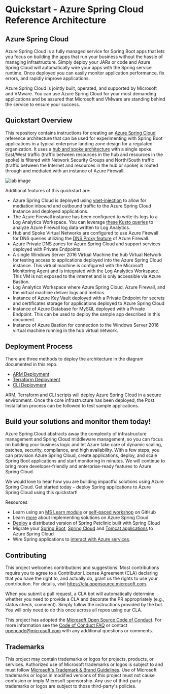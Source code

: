 # Quickstart - Azure Spring Cloud Reference Architecture

## Azure Spring Cloud

Azure Spring Cloud is a fully managed service for Spring Boot apps that lets you focus on 
building the apps that run your business without the hassle of managing infrastructure. 
Simply deploy your JARs or code and Azure Spring Cloud will automatically wire your apps with 
the Spring service runtime. Once deployed you can easily monitor application performance, 
fix errors, and rapidly improve applications.

Azure Spring Cloud is jointly built, operated, and supported by Microsoft and VMware. 
You can use Azure Spring Cloud for your most demanding applications and be assured 
that Microsoft and VMware are standing behind the service to ensure your success.

## Quickstart Overview

This repository contains instructions for creating an 
[Azure Spring Cloud](https://docs.microsoft.com/en-us/azure/spring-cloud/spring-cloud-overview)
reference architecture that can be used for experimenting with Spring Boot 
applications in a typical enterprise landing zone design for a regulated organization. 
It uses a [hub and spoke architecture](https://docs.microsoft.com/en-us/azure/architecture/reference-architectures/hybrid-networking/hub-spoke) 
with a single spoke.  East/West traffic (traffic between resources in the hub and resources in the 
spoke) is filtered with Network Security Groups and North/South traffic (traffic between the 
Internet and resources in the hub or spoke) is routed through and mediated with an instance of 
Azure Firewall.  

![lab image](https://github.com/mattfeltonma/azure-labs/blob/master/azure-spring-cloud/images/lab.jpeg)

Additional features of this quickstart are:

* Azure Spring Cloud is deployed using [vnet-injection](https://docs.microsoft.com/en-us/azure/spring-cloud/spring-cloud-tutorial-deploy-in-azure-virtual-network) 
to allow for mediation inbound and outbound traffic to the Azure Spring Cloud Instance and deployed applications.
* The Azure Firewall instance has been configured to write its logs to a Log Analytics Workspace. 
You can leverage [these Kusto queries](https://docs.microsoft.com/en-us/azure/firewall/log-analytics-samples) 
to analyze Azure Firewall log data written to Log Analytics.
* Hub and Spoke Virtual Networks are configured to use Azure Firewall for DNS queries 
utilizing the [DNS Proxy feature](https://docs.microsoft.com/en-us/azure/firewall/dns-settings#dns-proxy) 
of Azure Firewall.
* Azure Private DNS zones for Azure Spring Cloud and support services deployed with Private Endpoints
* A single Windows Server 2016 Virtual Machine the hub Virtual Network for testing access to 
applications deployed into the Azure Spring Cloud instance.  This virtual machine is configured 
with the Microsoft Monitoring Agent and is integrated with the Log Analytics Workspace. This VM is 
not exposed to the internet and is only accessible via Azure Bastion.
* Log Analytics Workspace where Azure Spring Cloud, Azure Firewall, and the virtual machine deliver 
logs and metrics.
* Instance of Azure Key Vault deployed with a Private Endpoint for secrets and certificates storage 
for applications deployed to Azure Spring Cloud
* Instance of Azure Database for MySQL deployed with a Private Endpoint.  This can be used to deploy 
the sample app described in this document.
* Instance of Azure Bastion for connection to the Windows Server 2016 virtual machine running in the hub virtual network.

## Deployment Process

There are three methods to deploy the architecture in the diagram documented in this repo.

* [ARM Deployment](/ARM)
* [Terraform Deployment](/terraform)
* [CLI Deployment](/CLI)

ARM, Terraform and CLI scripts will deploy Azure Spring Cloud in a secure environment. Once the core 
infrastructure has been deployed, the Post Installation process can be followed to test sample 
applications.

## Build your solutions and monitor them today!

Azure Spring Cloud abstracts away the complexity of infrastructure management and Spring Cloud 
middleware management, so you can focus on building your business logic and let Azure take care 
of dynamic scaling, patches, security, compliance, and high availability. With a few steps, 
you can provision Azure Spring Cloud, create applications, deploy, and scale Spring Boot applications
 and start monitoring in minutes. We will continue to bring more developer-friendly and 
 enterprise-ready features to Azure Spring Cloud. 

We would love to hear how you are building impactful solutions using Azure Spring Cloud. 
Get started today – deploy Spring applications to Azure Spring Cloud using this quickstart!

Resources
* Learn using an [MS Learn module](https://docs.microsoft.com/en-us/learn/modules/azure-spring-cloud-workshop/)
 or [self-paced workshop](https://github.com/microsoft/azure-spring-cloud-training) on GitHub
* Learn [more](https://docs.microsoft.com/en-us/azure/spring-cloud/) about implementing solutions on Azure Spring Cloud
* [Deploy](https://github.com/Azure-Samples/spring-petclinic-microservices) a distributed version of Spring Petclinic built with Spring Cloud
* Migrate your [Spring Boot](https://docs.microsoft.com/en-us/azure/developer/java/migration/migrate-spring-boot-to-azure-spring-cloud), 
[Spring Cloud](https://docs.microsoft.com/en-us/azure/developer/java/migration/migrate-spring-cloud-to-azure-spring-cloud) and 
[Tomcat applications](https://aka.ms/migrate-tomcat-to-azure-spring-cloud-service) to Azure Spring Cloud
* Wire Spring applications to [interact with Azure services](https://docs.microsoft.com/en-us/azure/developer/java/spring-framework/).

## Contributing

This project welcomes contributions and suggestions.  Most contributions require you to agree to a
Contributor License Agreement (CLA) declaring that you have the right to, and actually do, grant us
the rights to use your contribution. For details, visit https://cla.opensource.microsoft.com.

When you submit a pull request, a CLA bot will automatically determine whether you need to provide
a CLA and decorate the PR appropriately (e.g., status check, comment). Simply follow the instructions
provided by the bot. You will only need to do this once across all repos using our CLA.

This project has adopted the [Microsoft Open Source Code of Conduct](https://opensource.microsoft.com/codeofconduct/).
For more information see the [Code of Conduct FAQ](https://opensource.microsoft.com/codeofconduct/faq/) or
contact [opencode@microsoft.com](mailto:opencode@microsoft.com) with any additional questions or comments.

## Trademarks

This project may contain trademarks or logos for projects, products, or services. Authorized use of Microsoft 
trademarks or logos is subject to and must follow 
[Microsoft's Trademark & Brand Guidelines](https://www.microsoft.com/en-us/legal/intellectualproperty/trademarks/usage/general).
Use of Microsoft trademarks or logos in modified versions of this project must not cause confusion or imply Microsoft sponsorship.
Any use of third-party trademarks or logos are subject to those third-party's policies.
